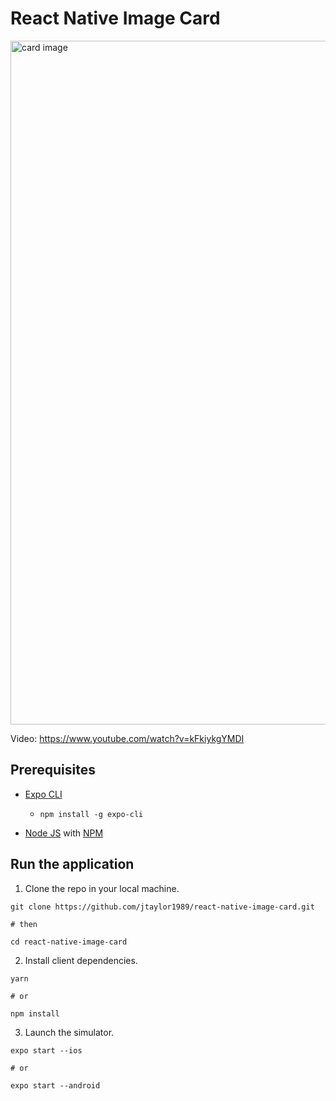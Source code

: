 # React Native Image Card

<img width="1094" alt="card image" src="https://user-images.githubusercontent.com/26605247/54187250-05da5c80-44a5-11e9-8ddf-34b7ee9fe7d1.png">

Video: https://www.youtube.com/watch?v=kFkiykgYMDI

## Prerequisites

* [Expo CLI](https://docs.expo.io/versions/latest/workflow/expo-cli/)
  * `npm install -g expo-cli`

* [Node JS](https://nodejs.org/en/download/) with [NPM](https://docs.npmjs.com/downloading-and-installing-node-js-and-npm)

## Run the application

1. Clone the repo in your local machine.
```
git clone https://github.com/jtaylor1989/react-native-image-card.git

# then

cd react-native-image-card
```
2. Install client dependencies.
```
yarn

# or

npm install
```

3. Launch the simulator.
```
expo start --ios

# or

expo start --android
```

